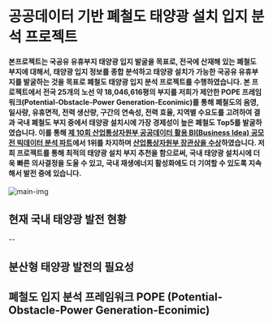 # 공공데이터 기반 폐철도 태양광 설치 입지 분석 프로젝트  
#### 본프로젝트는 국공유 유휴부지 태양광 입지 발굴을 목표로, 전국에 산재해 있는 폐철도 부지에 대해서, 태양광 입지 정보를 종합 분석하고 태양광 설치가 가능한 국공유 유휴부지를 발굴하는 것을 목표로 폐철도 태양광 입지 분석 프로젝트를 수행하였습니다. 본 프로젝트에서 전국 25개의 노선 약 18,046,616평의 부지를 저희가 제안한 POPE 프레임워크(Potential-Obstacle-Power Generation-Econimic)를 통해 폐철도의 음영, 일사량, 유휴면적, 전력 생산량, 구간의 연속성, 전력 효율, 지역별 수요도를 고려하여 결과 국내 폐철도 부지 중에서 태양광 설치시에 가장 경제성이 높은 폐철도 Top5를 발굴하였습니다. 이를 통해 [제 10회 산업통상자원부 공공데이터 활용 BI(Business Idea) 공모전 빅데이터 분석 파트](https://datacontest.kr/)에서 1위를 차지하며 [산업통상자원부 장관상을 수상](https://datacontest.kr/board/view/97533073/3694)하였습니다. 저희 프로젝트를 통해 최적의 태양광 설치 부지 추천을 함으로써, 국내 태양광 설치시에 더욱 빠른 의사결정을 도울 수 있고, 국내 재생에너지 활성화에도 더 기여할 수 있도록 지속해서 발전 중에 있습니다. 
![main-img](https://github.com/Prcnsi/Solar_power_site_analysis_project/assets/86015194/2c212f1e-d604-4009-ad09-b24847afa888)


## 현재 국내 태양광 발전 현황
--


## 분산형 태양광 발전의 필요성


## 폐철도 입지 분석 프레임워크 POPE (Potential-Obstacle-Power Generation-Econimic)
